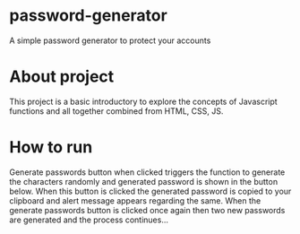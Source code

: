 # password-generator
A simple password generator to protect your accounts

# About project
This project is a basic introductory to explore the concepts of Javascript functions and all together combined from HTML, CSS, JS. 

# How to run
Generate passwords button when clicked triggers the function to generate the characters randomly and generated password is shown in the button below. When this button is clicked the generated password is copied to your clipboard and alert message appears regarding the same.
When the generate passwords button is clicked once again then two new passwords are generated and the process continues...
